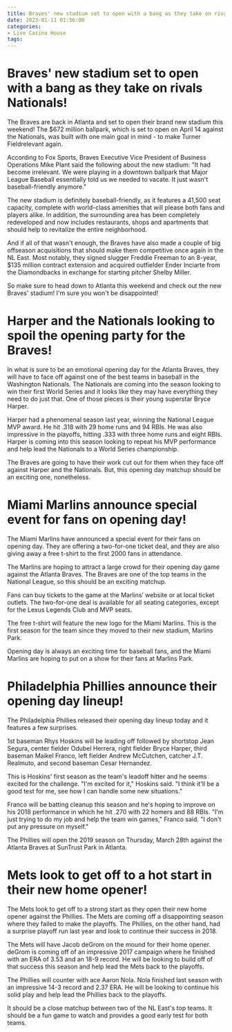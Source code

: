 ```yaml
---
title: Braves' new stadium set to open with a bang as they take on rivals Nationals!
date: 2023-01-11 01:56:00
categories:
- Live Casino House
tags:
---
```



#  Braves' new stadium set to open with a bang as they take on rivals Nationals!

The Braves are back in Atlanta and set to open their brand new stadium this weekend! The $672 million ballpark, which is set to open on April 14 against the Nationals, was built with one main goal in mind - to make Turner Fieldrelevant again.

According to Fox Sports, Braves Executive Vice President of Business Operations Mike Plant said the following about the new stadium: "It had become irrelevant. We were playing in a downtown ballpark that Major League Baseball essentially told us we needed to vacate. It just wasn't baseball-friendly anymore."

The new stadium is definitely baseball-friendly, as it features a 41,500 seat capacity, complete with world-class amenities that will please both fans and players alike. In addition, the surrounding area has been completely redeveloped and now includes restaurants, shops and apartments that should help to revitalize the entire neighborhood.

And if all of that wasn't enough, the Braves have also made a couple of big offseason acquisitions that should make them competitive once again in the NL East. Most notably, they signed slugger Freddie Freeman to an 8-year, $135 million contract extension and acquired outfielder Ender Inciarte from the Diamondbacks in exchange for starting pitcher Shelby Miller.

So make sure to head down to Atlanta this weekend and check out the new Braves' stadium! I'm sure you won't be disappointed!

#  Harper and the Nationals looking to spoil the opening party for the Braves!

In what is sure to be an emotional opening day for the Atlanta Braves, they will have to face off against one of the best teams in baseball in the Washington Nationals. The Nationals are coming into the season looking to win their first World Series and it looks like they may have everything they need to do just that. One of those pieces is their young superstar Bryce Harper.

Harper had a phenomenal season last year, winning the National League MVP award. He hit .318 with 29 home runs and 94 RBIs. He was also impressive in the playoffs, hitting .333 with three home runs and eight RBIs. Harper is coming into this season looking to repeat his MVP performance and help lead the Nationals to a World Series championship.

The Braves are going to have their work cut out for them when they face off against Harper and the Nationals. But, this opening day matchup should be an exciting one, nonetheless.

#  Miami Marlins announce special event for fans on opening day!

The Miami Marlins have announced a special event for their fans on opening day. They are offering a two-for-one ticket deal, and they are also giving away a free t-shirt to the first 2000 fans in attendance.

The Marlins are hoping to attract a large crowd for their opening day game against the Atlanta Braves. The Braves are one of the top teams in the National League, so this should be an exciting matchup.

Fans can buy tickets to the game at the Marlins’ website or at local ticket outlets. The two-for-one deal is available for all seating categories, except for the Lexus Legends Club and MVP seats.

The free t-shirt will feature the new logo for the Miami Marlins. This is the first season for the team since they moved to their new stadium, Marlins Park.

Opening day is always an exciting time for baseball fans, and the Miami Marlins are hoping to put on a show for their fans at Marlins Park.

#  Philadelphia Phillies announce their opening day lineup!

The Philadelphia Phillies released their opening day lineup today and it features a few surprises.

1st baseman Rhys Hoskins will be leading off followed by shortstop Jean Segura, center fielder Odubel Herrera, right fielder Bryce Harper, third baseman Maikel Franco, left fielder Andrew McCutchen, catcher J.T. Realmuto, and second baseman Cesar Hernandez.

This is Hoskins' first season as the team's leadoff hitter and he seems excited for the challenge. "I'm excited for it," Hoskins said. "I think it'll be a good test for me, see how I can handle some new situations."

Franco will be batting cleanup this season and he's hoping to improve on his 2018 performance in which he hit .270 with 22 homers and 88 RBIs. "I'm just trying to do my job and help the team win games," Franco said. "I don't put any pressure on myself."

The Phillies will open the 2019 season on Thursday, March 28th against the Atlanta Braves at SunTrust Park in Atlanta.

#  Mets look to get off to a hot start in their new home opener!

The Mets look to get off to a strong start as they open their new home opener against the Phillies. The Mets are coming off a disappointing season where they failed to make the playoffs. The Phillies, on the other hand, had a surprise playoff run last year and look to continue their success in 2018.

The Mets will have Jacob deGrom on the mound for their home opener. deGrom is coming off of an impressive 2017 campaign where he finished with an ERA of 3.53 and an 18-9 record. He will be looking to build off of that success this season and help lead the Mets back to the playoffs.

The Phillies will counter with ace Aaron Nola. Nola finished last season with an impressive 14-3 record and 2.37 ERA. He will be looking to continue his solid play and help lead the Phillies back to the playoffs.

It should be a close matchup between two of the NL East's top teams. It should be a fun game to watch and provides a good early test for both teams.